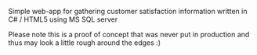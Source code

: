 Simple web-app for gathering customer satisfaction information written in C# / HTML5 using MS SQL server

Please note this is a proof of concept that was never put in production and thus may look a little rough around the edges :)
